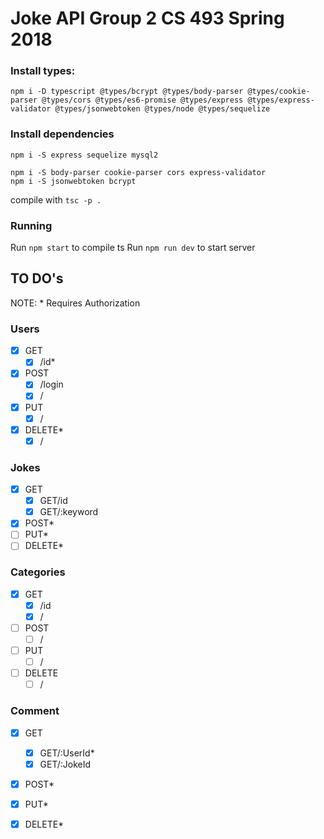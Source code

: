 # Joke API Group 2 CS 493 Spring 2018

### Install types:
```
npm i -D typescript @types/bcrypt @types/body-parser @types/cookie-parser @types/cors @types/es6-promise @types/express @types/express-validator @types/jsonwebtoken @types/node @types/sequelize
```
### Install dependencies
`npm i -S express sequelize mysql2`
```
npm i -S body-parser cookie-parser cors express-validator
npm i -S jsonwebtoken bcrypt
```

compile with `tsc -p .`

### Running

Run `npm start` to compile ts
Run `npm run dev` to start server


## TO DO's

NOTE: * Requires Authorization

### Users
- [x] GET
    - [x] /id*
- [x] POST
    - [x] /login
    - [x] /
- [x] PUT
    - [x] /
- [x] DELETE*
    - [x] /

### Jokes
- [x] GET
    - [x] GET/id
    - [x] GET/:keyword
- [x] POST*
- [ ] PUT*
- [ ] DELETE*

### Categories
- [x] GET
    - [x] /id    
    - [x] /   
- [ ] POST
    - [ ] /   
- [ ] PUT
    - [ ] /   
- [ ] DELETE
    - [ ] /   

### Comment
- [x] GET
    - [x] GET/:UserId*
    - [x] GET/:JokeId
- [x] POST*
- [x] PUT*
- [x] DELETE*

